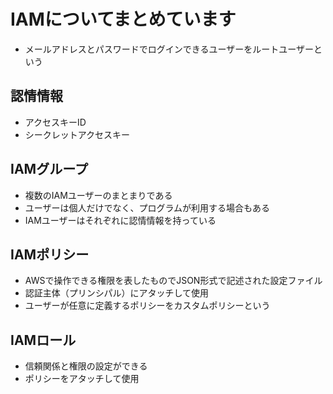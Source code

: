 # IAMについてまとめています
- メールアドレスとパスワードでログインできるユーザーをルートユーザーという

## 認情情報
- アクセスキーID
- シークレットアクセスキー

## IAMグループ
- 複数のIAMユーザーのまとまりである
- ユーザーは個人だけでなく、プログラムが利用する場合もある
- IAMユーザーはそれぞれに認情情報を持っている

## IAMポリシー
- AWSで操作できる権限を表したものでJSON形式で記述された設定ファイル
- 認証主体（プリンシパル）にアタッチして使用
- ユーザーが任意に定義するポリシーをカスタムポリシーという

## IAMロール
- 信頼関係と権限の設定ができる
- ポリシーをアタッチして使用
